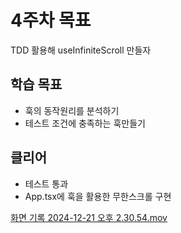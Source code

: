 # 4주차 목표

TDD 활용해 useInfiniteScroll 만들자 

## 학습 목표

- 훅의 동작원리를 분석하기
- 테스트 조건에 충족하는 훅만들기


## 클리어

- 테스트 통과
- App.tsx에 훅을 활용한 무한스크롤 구현

[화면 기록 2024-12-21 오후 2.30.54.mov](../../Desktop/%ED%99%94%EB%A9%B4%20%EA%B8%B0%EB%A1%9D%202024-12-21%20%EC%98%A4%ED%9B%84%202.30.54.mov)